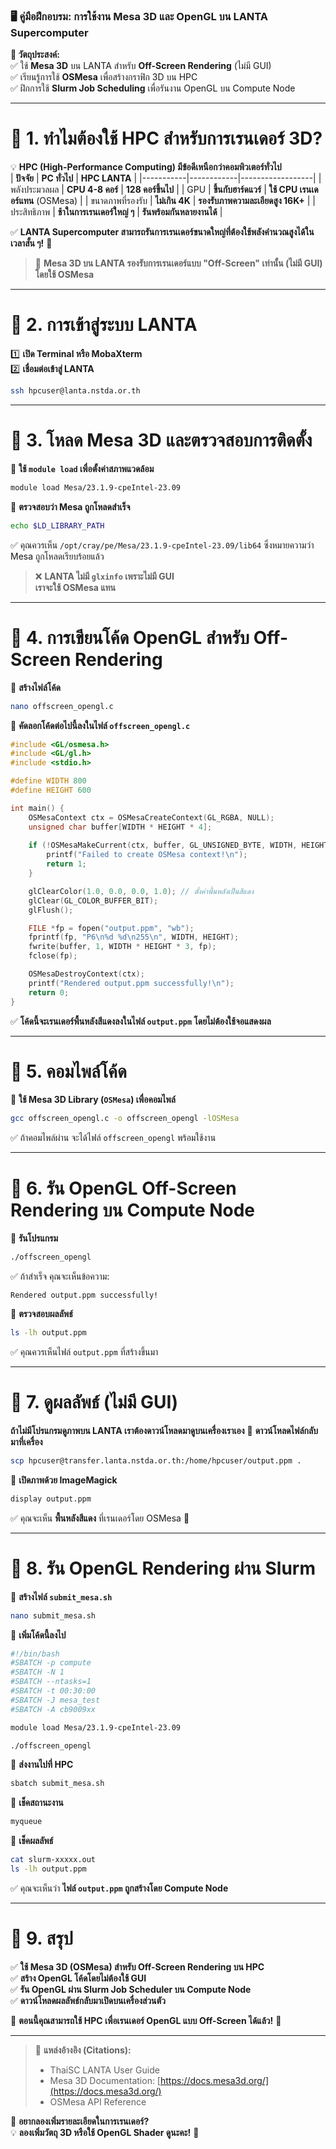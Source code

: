 ### **🖥️ คู่มือฝึกอบรม: การใช้งาน Mesa 3D และ OpenGL บน LANTA Supercomputer**  
**📌 วัตถุประสงค์:**  
✅ ใช้ **Mesa 3D** บน LANTA สำหรับ **Off-Screen Rendering** (ไม่มี GUI)  
✅ เรียนรู้การใช้ **OSMesa** เพื่อสร้างกราฟิก 3D บน HPC  
✅ ฝึกการใช้ **Slurm Job Scheduling** เพื่อรันงาน OpenGL บน Compute Node  

---

# **🔹 1. ทำไมต้องใช้ HPC สำหรับการเรนเดอร์ 3D?**
💡 **HPC (High-Performance Computing) มีข้อดีเหนือกว่าคอมพิวเตอร์ทั่วไป**  
| **ปัจจัย** | **PC ทั่วไป** | **HPC LANTA** |
|-----------|------------|------------------|
| พลังประมวลผล | **CPU 4-8 คอร์** | **128 คอร์ขึ้นไป** |
| GPU | **ขึ้นกับฮาร์ดแวร์** | **ใช้ CPU เรนเดอร์แทน** (OSMesa) |
| ขนาดภาพที่รองรับ | **ไม่เกิน 4K** | **รองรับภาพความละเอียดสูง 16K+** |
| ประสิทธิภาพ | **ช้าในการเรนเดอร์ใหญ่ ๆ** | **รันพร้อมกันหลายงานได้** |

✅ **LANTA Supercomputer สามารถรันการเรนเดอร์ขนาดใหญ่ที่ต้องใช้พลังคำนวณสูงได้ในเวลาสั้น ๆ!** 🚀  

> 📌 **Mesa 3D บน LANTA รองรับการเรนเดอร์แบบ "Off-Screen" เท่านั้น (ไม่มี GUI) โดยใช้ OSMesa**

---

# **🔹 2. การเข้าสู่ระบบ LANTA**
1️⃣ **เปิด Terminal หรือ MobaXterm**  
2️⃣ **เชื่อมต่อเข้าสู่ LANTA**
```bash
ssh hpcuser@lanta.nstda.or.th
```

---

# **🔹 3. โหลด Mesa 3D และตรวจสอบการติดตั้ง**
📌 **ใช้ `module load` เพื่อตั้งค่าสภาพแวดล้อม**
```bash
module load Mesa/23.1.9-cpeIntel-23.09
```

📌 **ตรวจสอบว่า Mesa ถูกโหลดสำเร็จ**
```bash
echo $LD_LIBRARY_PATH
```
✅ คุณควรเห็น `/opt/cray/pe/Mesa/23.1.9-cpeIntel-23.09/lib64` ซึ่งหมายความว่า Mesa ถูกโหลดเรียบร้อยแล้ว  

> ❌ **LANTA ไม่มี `glxinfo` เพราะไม่มี GUI**  
> **เราจะใช้ OSMesa แทน**

---

# **🔹 4. การเขียนโค้ด OpenGL สำหรับ Off-Screen Rendering**
📌 **สร้างไฟล์โค้ด**
```bash
nano offscreen_opengl.c
```

📄 **คัดลอกโค้ดต่อไปนี้ลงในไฟล์ `offscreen_opengl.c`**
```c
#include <GL/osmesa.h>
#include <GL/gl.h>
#include <stdio.h>

#define WIDTH 800
#define HEIGHT 600

int main() {
    OSMesaContext ctx = OSMesaCreateContext(GL_RGBA, NULL);
    unsigned char buffer[WIDTH * HEIGHT * 4];
    
    if (!OSMesaMakeCurrent(ctx, buffer, GL_UNSIGNED_BYTE, WIDTH, HEIGHT)) {
        printf("Failed to create OSMesa context!\n");
        return 1;
    }

    glClearColor(1.0, 0.0, 0.0, 1.0); // ตั้งค่าพื้นหลังเป็นสีแดง
    glClear(GL_COLOR_BUFFER_BIT);
    glFlush();

    FILE *fp = fopen("output.ppm", "wb");
    fprintf(fp, "P6\n%d %d\n255\n", WIDTH, HEIGHT);
    fwrite(buffer, 1, WIDTH * HEIGHT * 3, fp);
    fclose(fp);

    OSMesaDestroyContext(ctx);
    printf("Rendered output.ppm successfully!\n");
    return 0;
}
```

✅ **โค้ดนี้จะเรนเดอร์พื้นหลังสีแดงลงในไฟล์ `output.ppm` โดยไม่ต้องใช้จอแสดงผล**

---

# **🔹 5. คอมไพล์โค้ด**
📌 **ใช้ Mesa 3D Library (`OSMesa`) เพื่อคอมไพล์**
```bash
gcc offscreen_opengl.c -o offscreen_opengl -lOSMesa
```
✅ ถ้าคอมไพล์ผ่าน จะได้ไฟล์ `offscreen_opengl` พร้อมใช้งาน  

---

# **🔹 6. รัน OpenGL Off-Screen Rendering บน Compute Node**
📌 **รันโปรแกรม**
```bash
./offscreen_opengl
```
✅ ถ้าสำเร็จ คุณจะเห็นข้อความ:
```
Rendered output.ppm successfully!
```
📌 **ตรวจสอบผลลัพธ์**
```bash
ls -lh output.ppm
```
✅ คุณควรเห็นไฟล์ `output.ppm` ที่สร้างขึ้นมา

---

# **🔹 7. ดูผลลัพธ์ (ไม่มี GUI)**
**ถ้าไม่มีโปรแกรมดูภาพบน LANTA เราต้องดาวน์โหลดมาดูบนเครื่องเราเอง**
📌 **ดาวน์โหลดไฟล์กลับมาที่เครื่อง**
```bash
scp hpcuser@transfer.lanta.nstda.or.th:/home/hpcuser/output.ppm .
```
📌 **เปิดภาพด้วย ImageMagick**
```bash
display output.ppm
```
✅ คุณจะเห็น **พื้นหลังสีแดง** ที่เรนเดอร์โดย OSMesa 🎨  

---

# **🔹 8. รัน OpenGL Rendering ผ่าน Slurm**
📌 **สร้างไฟล์ `submit_mesa.sh`**
```bash
nano submit_mesa.sh
```

📄 **เพิ่มโค้ดนี้ลงไป**
```bash
#!/bin/bash
#SBATCH -p compute
#SBATCH -N 1
#SBATCH --ntasks=1
#SBATCH -t 00:30:00
#SBATCH -J mesa_test
#SBATCH -A cb9009xx

module load Mesa/23.1.9-cpeIntel-23.09

./offscreen_opengl
```
📌 **ส่งงานไปที่ HPC**
```bash
sbatch submit_mesa.sh
```
📌 **เช็คสถานะงาน**
```bash
myqueue
```
📌 **เช็คผลลัพธ์**
```bash
cat slurm-xxxxx.out
ls -lh output.ppm
```
✅ คุณจะเห็นว่า **ไฟล์ `output.ppm` ถูกสร้างโดย Compute Node**

---

# **🔹 9. สรุป**
✅ **ใช้ Mesa 3D (OSMesa) สำหรับ Off-Screen Rendering บน HPC**  
✅ **สร้าง OpenGL โค้ดโดยไม่ต้องใช้ GUI**  
✅ **รัน OpenGL ผ่าน Slurm Job Scheduler บน Compute Node**  
✅ **ดาวน์โหลดผลลัพธ์กลับมาเปิดบนเครื่องส่วนตัว**  

🚀 **ตอนนี้คุณสามารถใช้ HPC เพื่อเรนเดอร์ OpenGL แบบ Off-Screen ได้แล้ว!** 🎉  

---

> 📌 **แหล่งอ้างอิง (Citations):**  
> - ThaiSC LANTA User Guide   
> - Mesa 3D Documentation: [https://docs.mesa3d.org/](https://docs.mesa3d.org/)  
> - OSMesa API Reference   

🎨 **อยากลองเพิ่มรายละเอียดในการเรนเดอร์?**  
💡 **ลองเพิ่มวัตถุ 3D หรือใช้ OpenGL Shader ดูนะคะ!** 🚀
